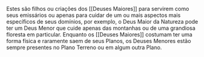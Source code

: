 Estes são filhos ou criações dos [[Deuses Maiores]] para servirem como seus emissários ou apenas para cuidar de um ou mais aspectos mais específicos de seus domínios, por exemplo, o Deus Maior da Natureza pode ter um Deus Menor que cuide apenas das montanhas ou de uma grandiosa floresta em particular. Enquanto os [[Deuses Maiores]] costumam ter uma forma física e raramente saem de seus Planos, os Deuses Menores estão sempre presentes no Plano Terreno ou em algum outra Plano.